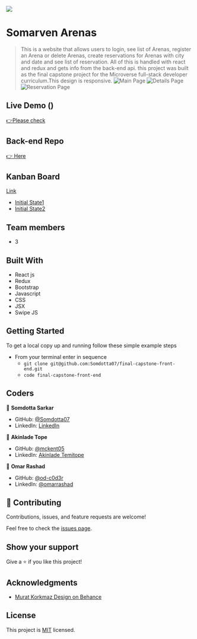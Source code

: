 ![](https://img.shields.io/badge/Microverse-blueviolet)

# Somarven Arenas 

> This is a website that allows users to login, see list of Arenas, register an Arena or delete Arenas, create reservations for Arenas with city and date and see list of reservation. All of this is handled with react and redux and gets info from the back-end api. this project was built as the final capstone project for the Microverse full-stack developer curriculum.This design is responsive.
![Main Page](https://user-images.githubusercontent.com/84907743/162257741-6e4aca3e-cd0f-41f1-928f-cc1d2e27c3fe.PNG)
![Details Page](https://user-images.githubusercontent.com/84907743/162258782-d44da40a-1a03-4f75-8c61-169f335b799c.PNG)
![Reservation Page](https://user-images.githubusercontent.com/84907743/162258419-381705f7-63fe-4f6b-9be2-5f95e701dbc9.PNG)


## Live Demo ()
[ 👉Please check ](https://somarven.netlify.app/)

## Back-end Repo
[ 👉 Here](https://github.com/mckent05/Somarven-Arenas-backend)

## Kanban Board 
[Link](https://github.com/mckent05/Final-capstone-backend/projects/1)
  - [Initial State1](https://user-images.githubusercontent.com/84907743/162248640-b50cc653-fe10-4b3f-8e9e-b36d429b6894.PNG)
  - [Initial State2](https://user-images.githubusercontent.com/84907743/162248793-3778d5fc-3478-446c-b573-496207718f72.PNG)

## Team members
  - 3
  
## Built With

- React js
- Redux
- Bootstrap 
- Javascript
- CSS
- JSX
- Swipe JS

## Getting Started

To get a local copy up and running follow these simple example steps

- From your terminal enter in sequence
  - `git clone git@github.com:Somdotta07/final-capstone-front-end.git`
  - `code final-capstone-front-end`


## Coders


👤 **Somdotta Sarkar**

- GitHub: [@Somdotta07](https://github.com/Somdotta07)
- LinkedIn: [LinkedIn](https://linkedin.com/in/somdottasarkar)

👤 **Akinlade Tope**

- GitHub: [@mckent05](https://github.com/mckent05)
- LinkedIn: [Akinlade Temitope](https://www.linkedin.com/in/akinladetemitope/)

👤 **Omar Rashad**

- GitHub: [@od-c0d3r](https://github.com/od-c0d3r)
- LinkedIn: [@omarrashad](https://linkedin.com/in/omarrashad)

## 🤝 Contributing

Contributions, issues, and feature requests are welcome!

Feel free to check the [issues page](../../issues/).

## Show your support

Give a ⭐️ if you like this project!
## Acknowledgments 
- [Murat Korkmaz Design on Behance](https://www.behance.net/gallery/26425031/Vespa-Responsive-Redesign)
## License

This project is [MIT](./MIT.md) licensed.